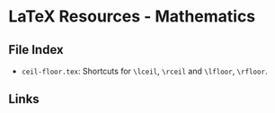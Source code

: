 # LaTeX Resources - Mathematics

## File Index

* `ceil-floor.tex`: Shortcuts for `\lceil`, `\rceil` and `\lfloor`, `\rfloor`.

## Links

